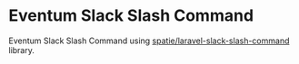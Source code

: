 # Eventum Slack Slash Command

Eventum Slack Slash Command using [spatie/laravel-slack-slash-command] library.

[spatie/laravel-slack-slash-command]: https://murze.be/2016/07/building-a-slack-bot-with-laravel/
